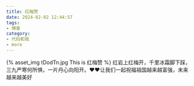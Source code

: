 ```yaml
---
title: 红梅赞
date: 2024-02-02 12:44:57
tags:
- 博客
category:
- 代码和我
- more
---
```

{% asset_img tDodTn.jpg This is 红梅赞 %}
红岩上红梅开，千里冰霜脚下踩，三九严寒何所惧，一片丹心向阳开。❤❤让我们一起祝福祖国越来越富强，未来越来越美好